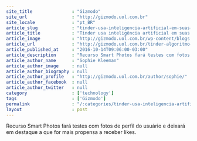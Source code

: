 ```yaml
---
site_title               : "Gizmodo"
site_url                 : "http://gizmodo.uol.com.br"
site_locale              : "pt_BR"
article_slug             : "tinder-usa-inteligencia-artificial-em-suas-fotos-para-mais-pessoas-darem-match"
article_title            : "Tinder usa inteligência artificial em suas fotos para mais pessoas darem match"
article_image            : "http://gizmodo.uol.com.br/wp-content/blogs.dir/8/files/2016/10/AP_16265485608499-e1476385383546.jpg"
article_url              : "http://gizmodo.uol.com.br/tinder-algoritmo-fotos/"
article_published_at     : "2016-10-14T09:06:00-03:00"
article_description      : "Recurso Smart Photos fará testes com fotos de perfil do usuário e deixará em destaque a que for mais propensa a receber likes."
article_author_name      : "Sophie Kleeman"
article_author_image     : null
article_author_biography : null
article_author_profile   : "http://gizmodo.uol.com.br/author/sophie/"
article_author_facebook  : null
article_author_twitter   : null
category                 : ['technology']
tags                     : ['Gizmodo']
permalink                : "/:categories/tinder-usa-inteligencia-artificial-em-suas-fotos-para-mais-pessoas-darem-match/"
layout                   : post
---
```


Recurso Smart Photos fará testes com fotos de perfil do usuário e deixará em destaque a que for mais propensa a receber likes.
